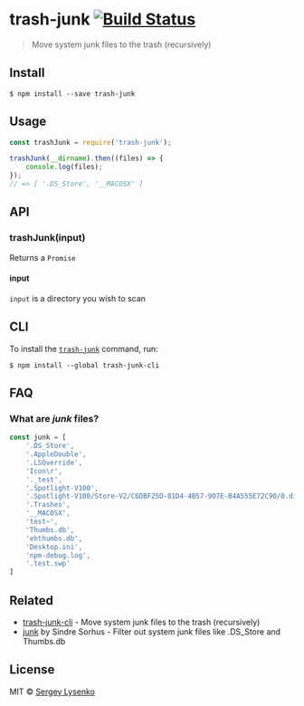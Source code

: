 # trash-junk [![Build Status](https://travis-ci.org/soul-wish/trash-junk.svg?branch=master)](https://travis-ci.org/soul-wish/trash-junk)

> Move system junk files to the trash (recursively)


## Install

```
$ npm install --save trash-junk
```


## Usage

```js
const trashJunk = require('trash-junk');

trashJunk(__dirname).then((files) => {
    console.log(files);
});
// => [ '.DS_Store', '__MACOSX' ]
```


## API

### trashJunk(input)

Returns a `Promise`

#### input

`input` is a directory you wish to scan


## CLI

To install the [`trash-junk`](https://github.com/soul-wish/trash-junk-cli) command, run:

```
$ npm install --global trash-junk-cli
```


## FAQ

### What are *junk* files?

```js
const junk = [
    '.DS_Store',
	'.AppleDouble',
	'.LSOverride',
	'Icon\r',
	'._test',
	'.Spotlight-V100',
	'.Spotlight-V100/Store-V2/C6DBF25D-81D4-4B57-907E-B4A555E72C90/0.directoryStoreFile',
	'.Trashes',
	'__MACOSX',
	'test~',
	'Thumbs.db',
	'ehthumbs.db',
	'Desktop.ini',
	'npm-debug.log',
	'.test.swp'
]
```

## Related

- [trash-junk-cli](https://github.com/soul-wish/trash-junk-cli) - Move system junk files to the trash (recursively)
- [junk](https://github.com/sindresorhus/junk) by Sindre Sorhus - Filter out system junk files like .DS_Store and Thumbs.db


## License

MIT © [Sergey Lysenko](http://soulwish.info)
